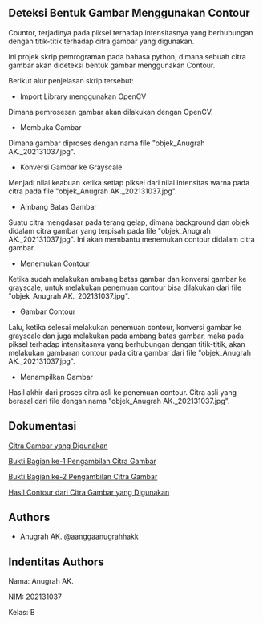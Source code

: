 
## Deteksi Bentuk Gambar Menggunakan Contour
Countor, terjadinya pada piksel terhadap intensitasnya yang berhubungan dengan titik-titik terhadap citra gambar yang digunakan.

Ini projek skrip pemrograman pada bahasa python, dimana sebuah citra gambar akan dideteksi bentuk gambar menggunakan Contour.

Berikut alur penjelasan skrip tersebut:

- Import Library menggunakan OpenCV
  
Dimana pemrosesan gambar akan dilakukan dengan OpenCV.

- Membuka Gambar
  
Dimana gambar diproses dengan nama file "objek_Anugrah AK._202131037.jpg".

- Konversi Gambar ke Grayscale
  
Menjadi nilai keabuan ketika setiap piksel dari nilai intensitas warna pada citra pada file "objek_Anugrah AK._202131037.jpg".

- Ambang Batas Gambar
  
Suatu citra mengdasar pada terang gelap, dimana background dan objek didalam citra gambar yang terpisah pada file "objek_Anugrah AK._202131037.jpg". Ini akan membantu menemukan contour didalam citra gambar.

- Menemukan Contour
  
Ketika sudah melakukan ambang batas gambar dan konversi gambar ke grayscale, untuk melakukan penemuan contour bisa dilakukan dari file "objek_Anugrah AK._202131037.jpg".

- Gambar Contour
  
Lalu, ketika selesai melakukan penemuan contour, konversi gambar ke grayscale dan juga melakukan pada ambang batas gambar, maka pada piksel terhadap intensitasnya yang berhubungan dengan titik-titik, akan melakukan gambaran contour pada citra gambar dari file "objek_Anugrah AK._202131037.jpg".

- Menampilkan Gambar
    
Hasil akhir dari proses citra asli ke penemuan contour. Citra asli yang berasal dari file dengan nama "objek_Anugrah AK._202131037.jpg".

## Dokumentasi

[Citra Gambar yang Digunakan](https://postimg.cc/BtVmzSwZ)

[Bukti Bagian ke-1 Pengambilan Citra Gambar](https://postimg.cc/189sYrdZ)

[Bukti Bagian ke-2 Pengambilan Citra Gambar](https://postimg.cc/CB4W83FB)

[Hasil Contour dari Citra Gambar yang Digunakan](https://postimg.cc/Snz3d2Sp)
## Authors

- Anugrah AK. [@aanggaanugrahhakk](https://github.com/aanggaanugrahhakk)


## Indentitas Authors

Nama: Anugrah AK.

NIM: 202131037

Kelas: B
